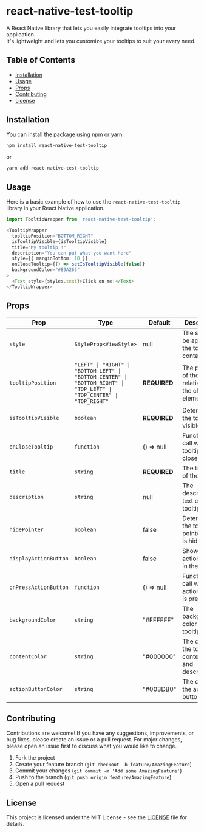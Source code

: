 # react-native-test-tooltip

A React Native library that lets you easily integrate tooltips into your application. <br> It's lightweight and lets you customize your tooltips to suit your every need.

## Table of Contents

- [Installation](#installation)
- [Usage](#usage)
- [Props](#props)
- [Contributing](#contributing)
- [License](#license)

## Installation

You can install the package using npm or yarn.

```bash
npm install react-native-test-tooltip
```

or

```bash
yarn add react-native-test-tooltip
```

## Usage

Here is a basic example of how to use the `react-native-test-tooltip` library in your React Native application.

```typescript jsx
import TooltipWrapper from 'react-native-test-tooltip';

<TooltipWrapper
  tooltipPosition="BOTTOM_RIGHT"
  isTooltipVisible={isTooltipVisible}
  title="My tooltip !"
  description="You can put what you want here"
  style={{ marginBottom: 10 }}
  onCloseTooltip={() => setIsTooltipVisible(false)}
  backgroundColor="#89A265"
>
  <Text style={styles.text}>Click on me!</Text>
</TooltipWrapper>
```

## Props

| Prop                 | Type                                                                                                                    | Default      | Description                                                |
|----------------------|-------------------------------------------------------------------------------------------------------------------------|--------------|------------------------------------------------------------|
| `style`              | `StyleProp<ViewStyle>`                                                                                                  | null         | The style to be applied to the tooltip container.          |
| `tooltipPosition`    | `"LEFT" \| "RIGHT" \| "BOTTOM_LEFT" \| "BOTTOM_CENTER" \| "BOTTOM_RIGHT" \| "TOP_LEFT" \| "TOP_CENTER" \| "TOP_RIGHT"`  | **REQUIRED** | The position of the tooltip relative to the child element. |
| `isTooltipVisible`   | `boolean`                                                                                                               | **REQUIRED** | Determines if the tooltip is visible.                      |
| `onCloseTooltip`     | `function`                                                                                                              | () => null   | Function to call when the tooltip is closed.               |
| `title`              | `string`                                                                                                                | **REQUIRED** | The title text of the tooltip.                             |
| `description`        | `string`                                                                                                                | null         | The description text of the tooltip.                       |
| `hidePointer`        | `boolean`                                                                                                               | false        | Determines if the tooltip pointer/arrow is hidden.         |
| `displayActionButton`| `boolean`                                                                                                               | false        | Shows an action button in the tooltip.                     |
| `onPressActionButton`| `function`                                                                                                              | () => null   | Function to call when the action button is pressed.        |
| `backgroundColor`    | `string`                                                                                                                | "#FFFFFF"    | The background color of the tooltip.                       |
| `contentColor`       | `string`                                                                                                                | "#000000"    | The color of the tooltip content (title and description).  |
| `actionButtonColor`  | `string`                                                                                                                | "#003DB0"    | The color of the action button.                            |

## Contributing

Contributions are welcome! If you have any suggestions, improvements, or bug fixes, please create an issue or a pull request. For major changes, please open an issue first to discuss what you would like to change.

1. Fork the project
2. Create your feature branch (`git checkout -b feature/AmazingFeature`)
3. Commit your changes (`git commit -m 'Add some AmazingFeature'`)
4. Push to the branch (`git push origin feature/AmazingFeature`)
5. Open a pull request

## License

This project is licensed under the MIT License - see the [LICENSE](LICENSE) file for details.


